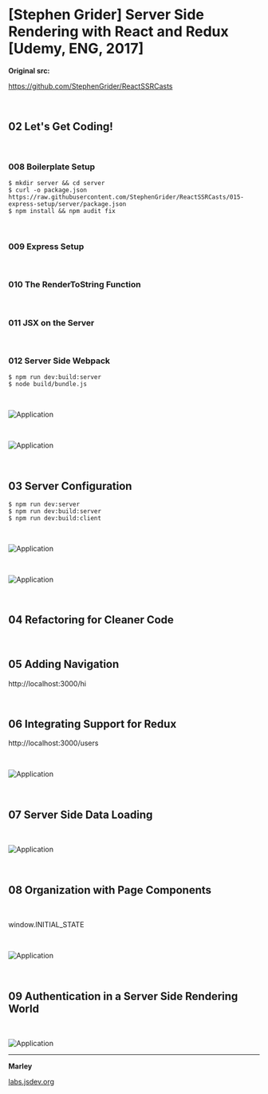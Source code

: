 # [Stephen Grider] Server Side Rendering with React and Redux [Udemy, ENG, 2017]

**Original src:**

https://github.com/StephenGrider/ReactSSRCasts

<br/>

## 02 Let's Get Coding!

<br/>

### 008 Boilerplate Setup

    $ mkdir server && cd server
    $ curl -o package.json  https://raw.githubusercontent.com/StephenGrider/ReactSSRCasts/015-express-setup/server/package.json
    $ npm install && npm audit fix

<br/>

### 009 Express Setup

<br/>

### 010 The RenderToString Function

<br/>

### 011 JSX on the Server

<br/>

### 012 Server Side Webpack

    $ npm run dev:build:server
    $ node build/bundle.js

<br/>

![Application](/img/pic01.png?raw=true)

<br/>

![Application](/img/pic02.png?raw=true)


<br/>

## 03 Server Configuration

    $ npm run dev:server
    $ npm run dev:build:server
    $ npm run dev:build:client


<br/>

![Application](/img/pic3-01.png?raw=true)

<br/>

![Application](/img/pic3-02.png?raw=true)


<br/>

## 04 Refactoring for Cleaner Code

<br/>

## 05 Adding Navigation

http://localhost:3000/hi

<br/>

## 06 Integrating Support for Redux

http://localhost:3000/users

<br/>

![Application](/img/pic6-01.png?raw=true)

<br/>

## 07 Server Side Data Loading

<br/>

![Application](/img/pic7-01.png?raw=true)

<br/>

## 08 Organization with Page Components

<br/>

window.INITIAL_STATE

<br/>

![Application](/img/pic8-01.png?raw=true)

<br/>

## 09 Authentication in a Server Side Rendering World

<br/>

![Application](/img/pic9-01.png?raw=true)


---

**Marley**

<a href="https://labs.jsdev.org">labs.jsdev.org</a>
